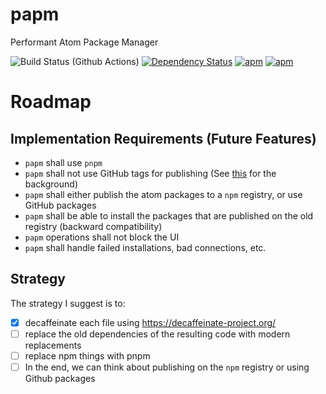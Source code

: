 # papm

Performant Atom Package Manager

![Build Status (Github Actions)](https://github.com/atom-community/papm/workflows/CI/badge.svg)
[![Dependency Status](https://david-dm.org/atom-community/papm.svg)](https://david-dm.org/atom-community/papm)
[![apm](https://img.shields.io/apm/dm/papm.svg)](https://github.com/atom-community/papm)
[![apm](https://img.shields.io/apm/v/papm.svg)](https://github.com/atom-community/papm)

# Roadmap

## Implementation Requirements (Future Features)

- `papm` shall use `pnpm`
- `papm` shall not use GitHub tags for publishing (See [this](https://github.com/atom/apm/issues/919) for the background)
- `papm` shall either publish the atom packages to a `npm` registry, or use GitHub packages
- `papm` shall be able to install the packages that are published on the old registry (backward compatibility)
- `papm` operations shall not block the UI
- `papm` shall handle failed installations, bad connections, etc.

## Strategy

The strategy I suggest is to:

- [x] decaffeinate each file using https://decaffeinate-project.org/
- [ ] replace the old dependencies of the resulting code with modern replacements
- [ ] replace npm things with pnpm
- [ ] In the end, we can think about publishing on the `npm` registry or using Github packages
